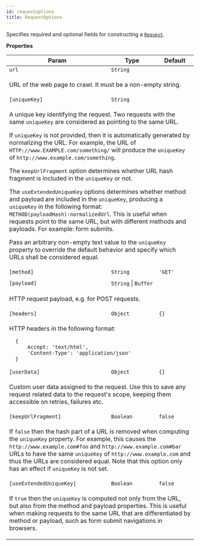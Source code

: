 ```yaml
---
id: requestoptions
title: RequestOptions
---
```


<a name="RequestOptions"></a>

Specifies required and optional fields for constructing a [`Request`](../api/request).

**Properties**

<table>
<thead>
<tr>
<th>Param</th><th>Type</th><th>Default</th>
</tr>
</thead>
<tbody>
<tr>
<td><code>url</code></td><td><code>String</code></td><td></td>
</tr>
<tr>
<td colspan="3"><p>URL of the web page to crawl. It must be a non-empty string.</p>
</td></tr><tr>
<td><code>[uniqueKey]</code></td><td><code>String</code></td><td></td>
</tr>
<tr>
<td colspan="3"><p>A unique key identifying the request.
  Two requests with the same <code>uniqueKey</code> are considered as pointing to the same URL.</p>
<p>  If <code>uniqueKey</code> is not provided, then it is automatically generated by normalizing the URL.
  For example, the URL of <code>HTTP://www.EXAMPLE.com/something/</code> will produce the <code>uniqueKey</code>
  of <code>http://www.example.com/something</code>.</p>
<p>  The <code>keepUrlFragment</code> option determines whether URL hash fragment is included in the <code>uniqueKey</code> or not.</p>
<p>  The <code>useExtendedUniqueKey</code> options determines whether method and payload are included in the <code>uniqueKey</code>,
  producing a <code>uniqueKey</code> in the following format: <code>METHOD(payloadHash):normalizedUrl</code>. This is useful
  when requests point to the same URL, but with different methods and payloads. For example: form submits.</p>
<p>  Pass an arbitrary non-empty text value to the <code>uniqueKey</code> property
  to override the default behavior and specify which URLs shall be considered equal.</p>
</td></tr><tr>
<td><code>[method]</code></td><td><code>String</code></td><td><code>&#x27;GET&#x27;</code></td>
</tr>
<tr>
<td colspan="3"></td></tr><tr>
<td><code>[payload]</code></td><td><code>String</code> | <code>Buffer</code></td><td></td>
</tr>
<tr>
<td colspan="3"><p>HTTP request payload, e.g. for POST requests.</p>
</td></tr><tr>
<td><code>[headers]</code></td><td><code>Object</code></td><td><code>{}</code></td>
</tr>
<tr>
<td colspan="3"><p>HTTP headers in the following format:</p>
<pre><code>  {
      Accept: &#39;text/html&#39;,
      &#39;Content-Type&#39;: &#39;application/json&#39;
  }</code></pre></td></tr><tr>
<td><code>[userData]</code></td><td><code>Object</code></td><td><code>{}</code></td>
</tr>
<tr>
<td colspan="3"><p>Custom user data assigned to the request. Use this to save any request related data to the
  request&#39;s scope, keeping them accessible on retries, failures etc.</p>
</td></tr><tr>
<td><code>[keepUrlFragment]</code></td><td><code>Boolean</code></td><td><code>false</code></td>
</tr>
<tr>
<td colspan="3"><p>If <code>false</code> then the hash part of a URL is removed when computing the <code>uniqueKey</code> property.
  For example, this causes the <code>http://www.example.com#foo</code> and <code>http://www.example.com#bar</code> URLs
  to have the same <code>uniqueKey</code> of <code>http://www.example.com</code> and thus the URLs are considered equal.
  Note that this option only has an effect if <code>uniqueKey</code> is not set.</p>
</td></tr><tr>
<td><code>[useExtendedUniqueKey]</code></td><td><code>Boolean</code></td><td><code>false</code></td>
</tr>
<tr>
<td colspan="3"><p>If <code>true</code> then the <code>uniqueKey</code> is computed not only from the URL, but also from the method and payload
  properties. This is useful when making requests to the same URL that are differentiated by method
  or payload, such as form submit navigations in browsers.</p>
</td></tr></tbody>
</table>
